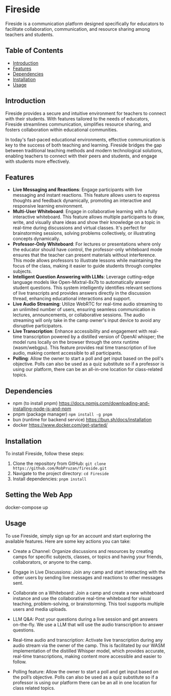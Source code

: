 # Fireside

Fireside is a communication platform designed specifically for educators to facilitate collaboration, communication, and resource sharing among teachers and students.

## Table of Contents

- [Introduction](#introduction)
- [Features](#features)
- [Dependencies](#dependencies)
- [Installation](#installation)
- [Usage](#usage)

## Introduction

Fireside provides a secure and intuitive environment for teachers to connect with their students. With features tailored to the needs of educators, Fireside streamlines communication, simplifies resource sharing, and fosters collaboration within educational communities.

In today's fast-paced educational environments, effective communication is key to the success of both teaching and learning. Fireside bridges the gap between traditional teaching methods and modern technological solutions, enabling teachers to connect with their peers and students, and engage with students more effectively.

## Features

- **Live Messaging and Reactions**: Engage participants with live messaging and instant reactions. This feature allows users to express thoughts and feedback dynamically, promoting an interactive and responsive learning environment.
- **Multi-User Whiteboard**: Engage in collaborative learning with a fully interactive whiteboard. This feature allows multiple participants to draw, write, and visually share ideas and show their knowledge on a topic in real-time during discussions and virtual classes. It's perfect for brainstorming sessions, solving problems collectively, or illustrating concepts dynamically.
- **Professor-Only Whiteboard**: For lectures or presentations where only the educator should have control, the professor-only whiteboard mode ensures that the teacher can present materials without interference. This mode allows professors to illustrate lessons while maintaining the focus of the class, making it easier to guide students through complex subjects.
- **Intelligent Question Answering with LLMs**: Leverage cutting-edge language models like Open-Mixtral-8x7b to automatically answer student questions. This system intelligently identifies relevant sections of live transcripts and provides answers directly in the discussion thread, enhancing educational interactions and support.
- **Live Audio Streaming**: Utilize WebRTC for real-time audio streaming to an unlimited number of users, ensuring seamless communication in lectures, announcements, or collaborative sessions. The audio streaming will only take in the camp owner's input device to avoid any disruptive participators.
- **Live Transcription**: Enhance accessibility and engagement with real-time transcription powered by a distilled version of OpenAI whisper; the model runs locally on the browser through the onnx runtime (wasm/webgpu). This feature provides real time transcription of live audio, making content accessible to all participants.
- **Polling**: Allow the owner to start a poll and get input based on the poll's objective. Polls can also be used as a quiz substitute so if a professor is using our platform, there can be an all-in-one location for class-related topics.

## Dependencies

- npm (to install pnpm) https://docs.npmjs.com/downloading-and-installing-node-js-and-npm
- pnpm (package manager) `npm install -g pnpm`
- bun (runtime for backend service) https://bun.sh/docs/installation
- docker https://www.docker.com/get-started/

## Installation

To install Fireside, follow these steps:

1. Clone the repository from GitHub: `git clone https://github.com/RobPruzan/fireside.git`
2. Navigate to the project directory: `cd Fireside`
3. Install dependencies: `pnpm install`



## Setting the Web App
  docker-compose up



## Usage
To use Fireside, simply sign up for an account and start exploring the available features. Here are some key actions you can take:

- Create a Channel: Organize discussions and resources by creating camps for specific subjects, classes, or topics and having your friends, collaborators, or anyone to the camp.

- Engage in Live Discussions: Join any camp and start interacting with the other users by sending live messages and reactions to other messages sent. 

- Collaborate on a Whiteboard: Join a camp and create a new whiteboard instance and use the collaborative real-time whiteboard for visual teaching, problem-solving, or brainstorming. This tool supports multiple users and media uploads. 

- LLM Q&A: Post your questions during a live session and get answers on-the-fly. We use a LLM that will use the audio transcription to answer questions. 

- Real-time audio and transcription: Activate live transcription during any audio stream via the owner of the camp. This is facilitated by our WASM implementation of the distilled Whisper model, which provides accurate, real-time transcriptions, making content more accessible and easier to follow.

- Polling feature: Allow the owner to start a poll and get input based on the poll’s objective. Polls can also be used as a quiz substitute so if a professor is using our platform there can be an all in one location for class related topics. 
